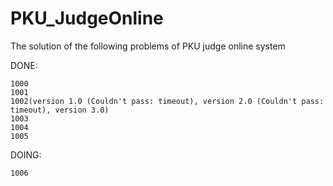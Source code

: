 PKU_JudgeOnline
====================

The solution of the following problems of PKU judge online system

DONE:

	1000
	1001
	1002(version 1.0 (Couldn't pass: timeout), version 2.0 (Couldn't pass: timeout), version 3.0)
	1003
	1004
	1005

DOING:

	1006
